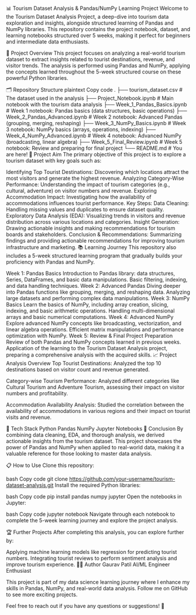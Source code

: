 📊 Tourism Dataset Analysis & Pandas/NumPy Learning Project
Welcome to the Tourism Dataset Analysis Project, a deep-dive into tourism data exploration and insights, alongside structured learning of Pandas and NumPy libraries. This repository contains the project notebook, dataset, and learning notebooks structured over 5 weeks, making it perfect for beginners and intermediate data enthusiasts.

📝 Project Overview
This project focuses on analyzing a real-world tourism dataset to extract insights related to tourist destinations, revenue, and visitor trends. The analysis is performed using Pandas and NumPy, applying the concepts learned throughout the 5-week structured course on these powerful Python libraries.

🗂️ Repository Structure
plaintext
Copy code
.
├── tourism_dataset.csv              # The dataset used in the analysis
├── Project_Notebook.ipynb           # Main notebook with the tourism data analysis
├── Week_1_Pandas_Basics.ipynb       # Week 1 notebook: Pandas basics (data structures, basic operations)
├── Week_2_Pandas_Advanced.ipynb     # Week 2 notebook: Advanced Pandas (grouping, merging, reshaping)
├── Week_3_NumPy_Basics.ipynb        # Week 3 notebook: NumPy basics (arrays, operations, indexing)
├── Week_4_NumPy_Advanced.ipynb      # Week 4 notebook: Advanced NumPy (broadcasting, linear algebra)
├── Week_5_Final_Review.ipynb        # Week 5 notebook: Review and preparing for final project
└── README.md                        # You are here!
🚀 Project Aim
The primary objective of this project is to explore a tourism dataset with key goals such as:

Identifying Top Tourist Destinations: Discovering which locations attract the most visitors and generate the highest revenue.
Analyzing Category-Wise Performance: Understanding the impact of tourism categories (e.g., cultural, adventure) on visitor numbers and revenue.
Exploring Accommodation Impact: Investigating how the availability of accommodations influences tourist performance.
Key Steps:
Data Cleaning: Handling missing values and duplicates to ensure dataset quality.
Exploratory Data Analysis (EDA): Visualizing trends in visitors and revenue distribution across various locations and categories.
Insight Generation: Drawing actionable insights and making recommendations for tourism boards and stakeholders.
Conclusion & Recommendations: Summarizing findings and providing actionable recommendations for improving tourism infrastructure and marketing.
📚 Learning Journey
This repository also includes a 5-week structured learning program that gradually builds your proficiency with Pandas and NumPy.

Week 1: Pandas Basics
Introduction to Pandas library: data structures, Series, DataFrames, and basic data manipulations.
Basic filtering, indexing, and data handling techniques.
Week 2: Advanced Pandas
Diving deeper into Pandas functions like grouping, merging, and reshaping data.
Analyzing large datasets and performing complex data manipulations.
Week 3: NumPy Basics
Learn the basics of NumPy, including array creation, slicing, indexing, and basic arithmetic operations.
Handling multi-dimensional arrays and basic numerical computations.
Week 4: Advanced NumPy
Explore advanced NumPy concepts like broadcasting, vectorization, and linear algebra operations.
Efficient matrix manipulations and performance optimization with NumPy.
Week 5: Review & Final Project Preparation
Review of both Pandas and NumPy concepts learned in previous weeks.
Application of the learning to the Tourism Dataset Analysis project, preparing a comprehensive analysis with the acquired skills.
📈 Project Analysis Overview
Top Tourist Destinations:
Analyzed the top 10 destinations based on visitor count and revenue generated.

Category-wise Tourism Performance:
Analyzed different categories like Cultural Tourism and Adventure Tourism, assessing their impact on visitor numbers and profitability.

Accommodation Availability Analysis:
Studied the correlation between the availability of accommodations in various regions and their impact on tourist visits and revenue.

🔧 Tech Stack
Python
Pandas
NumPy
Jupyter Notebooks
🏁 Conclusion
By combining data cleaning, EDA, and thorough analysis, we derived actionable insights from the tourism dataset. This project showcases the power of Pandas and NumPy when applied to real-world data, making it a valuable reference for those looking to master data analysis.

📋 How to Use
Clone this repository:

bash
Copy code
git clone https://github.com/your-username/tourism-dataset-analysis.git
Install the required Python libraries:

bash
Copy code
pip install pandas numpy jupyter
Open the notebooks in Jupyter:

bash
Copy code
jupyter notebook
Navigate through each notebook to complete the 5-week learning journey and explore the project analysis.

🏆 Further Projects
After completing this analysis, you can explore further by:

Applying machine learning models like regression for predicting tourist numbers.
Integrating tourist reviews to perform sentiment analysis and improve tourism experience.
👨‍💻 Author
Gaurav Patil
AI/ML Engineer Enthusiast

This project is part of my data science learning journey where I enhance my skills in Pandas, NumPy, and real-world data analysis. Follow me on GitHub to see more exciting projects.

Feel free to reach out if you have any questions or suggestions! 🙌

